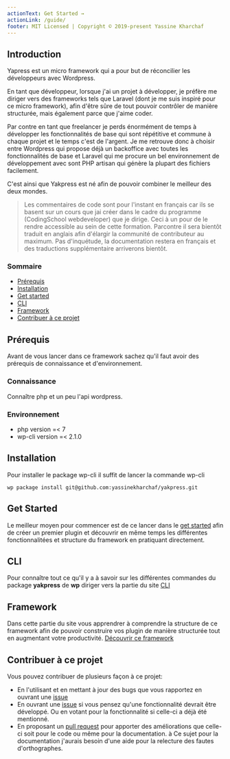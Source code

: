 ```yaml
---
actionText: Get Started →
actionLink: /guide/
footer: MIT Licensed | Copyright © 2019-present Yassine Kharchaf
---
```


## Introduction

Yapress est un micro framework qui a pour but de réconcilier les développeurs avec Wordpress.

En tant que développeur, lorsque j'ai un projet à développer, je préfère me diriger vers des frameworks tels que Laravel (dont je me suis inspiré pour ce micro framework), afin d'être sûre de tout pouvoir contrôler de manière structurée, mais également parce que j'aime coder.

Par contre en tant que freelancer je perds énormément de temps à développer les fonctionnalités de base qui sont répétitive et commune à chaque projet et le temps c'est de l'argent.
Je me retrouve donc à choisir entre Wordpress qui propose déjà un backoffice avec toutes les fonctionnalités de base et Laravel qui me procure un bel environnement de développement avec sont PHP artisan qui génère la plupart des fichiers facilement.

C'est ainsi que Yakpress est né afin de pouvoir combiner le meilleur des deux mondes.

> Les commentaires de code sont pour l'instant en français car ils se basent sur un cours que jai créer dans le cadre du programme (CodingSchool webdeveloper) que je dirige. Ceci à un pour de le rendre accessible au sein de cette formation. Parcontre il sera bientôt traduit en anglais afin d'élargir la communité de contributeur au maximum.
> Pas d'inquétude, la documentation restera en français et des traductions supplémentaire arriverons bientôt.

### Sommaire

- [Prérequis](#prerequis)
- [Installation](#installation)
- [Get started](#get-started)
- [CLI](#cli)
- [Framework](#framework)
- [Contribuer à ce projet](#contribuer-a-ce-projet)

## Prérequis

Avant de vous lancer dans ce framework sachez qu'il faut avoir des prérequis de connaissance et d'environnement.

### Connaissance

Connaître php et un peu l'api wordpress.

### Environnement

- php version =< 7
- wp-cli version =< 2.1.0

## Installation

Pour installer le package wp-cli il suffit de lancer la commande wp-cli

`wp package install git@github.com:yassinekharchaf/yakpress.git`

## Get Started

Le meilleur moyen pour commencer est de ce lancer dans le [get started](/guide/) afin de créer un premier plugin et découvrir en même temps les différentes fonctionnalitées et structure du framework en pratiquant directement.

## CLI

Pour connaître tout ce qu'il y a à savoir sur les différentes commandes du package **yakpress** de **wp** diriger vers la partie du site [CLI](/cli/)

## Framework

Dans cette partie du site vous apprendrer à comprendre la structure de ce framework afin de pouvoir construire vos plugin de manière structurée tout en augmentant votre productivité. [Découvrir ce framework](/framework/)

## Contribuer à ce projet

Vous pouvez contribuer de plusieurs façon à ce projet:

- En l'utilisant et en mettant à jour des bugs que vous rapportez en ouvrant une [issue](https://github.com/yassinekharchaf/yakpress/issues)
- En ouvrant une [issue](https://github.com/yassinekharchaf/yakpress/issues) si vous pensez qu'une fonctionnalité devrait être développé. Ou en votant pour la fonctionnalité si celle-ci a déjà été mentionné.
- En proposant un [pull request](https://github.com/yassinekharchaf/yakpress/pulls) pour apporter des améliorations que celle-ci soit pour le code ou même pour la documentation. à Ce sujet pour la documentation j'aurais besoin d'une aide pour la relecture des fautes d'orthographes.
